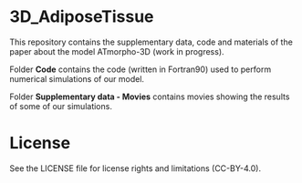 # 3D_AdiposeTissue

This repository contains the supplementary data, code and materials of the paper about the model ATmorpho-3D (work in progress).

Folder **Code** contains the code (written in Fortran90) used to perform numerical simulations of our model.

Folder **Supplementary data - Movies** contains movies showing the results of some of our simulations.

# License

See the LICENSE file for license rights and limitations (CC-BY-4.0).
